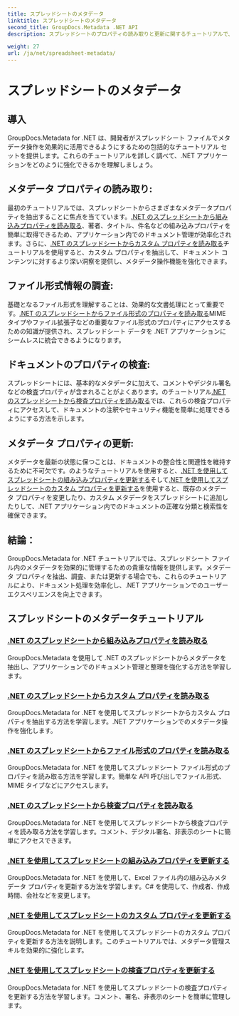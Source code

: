 ```yaml
---
title: スプレッドシートのメタデータ
linktitle: スプレッドシートのメタデータ
second_title: GroupDocs.Metadata .NET API
description: スプレッドシートのプロパティの読み取りと更新に関するチュートリアルで、GroupDocs.Metadata for .NET のパワーを解き放ちます。.NET アプリケーションでのメタデータ操作を向上させます。

weight: 27
url: /ja/net/spreadsheet-metadata/
---
```


# スプレッドシートのメタデータ

## 導入

GroupDocs.Metadata for .NET は、開発者がスプレッドシート ファイルでメタデータ操作を効果的に活用できるようにするための包括的なチュートリアル セットを提供します。これらのチュートリアルを詳しく調べて、.NET アプリケーションをどのように強化できるかを理解しましょう。

## メタデータ プロパティの読み取り:
最初のチュートリアルでは、スプレッドシートからさまざまなメタデータプロパティを抽出することに焦点を当てています。[.NET のスプレッドシートから組み込みプロパティを読み取る](./read-built-in-properties-spreadsheets/)、著者、タイトル、件名などの組み込みプロパティを簡単に取得できるため、アプリケーション内でのドキュメント管理が効率化されます。さらに、[.NET のスプレッドシートからカスタム プロパティを読み取る](./read-custom-properties-spreadsheets/)チュートリアルを使用すると、カスタム プロパティを抽出して、ドキュメント コンテンツに対するより深い洞察を提供し、メタデータ操作機能を強化できます。

## ファイル形式情報の調査:
基礎となるファイル形式を理解することは、効果的な文書処理にとって重要です。[.NET のスプレッドシートからファイル形式のプロパティを読み取る](./read-file-format-properties-spreadsheets/)MIME タイプやファイル拡張子などの重要なファイル形式のプロパティにアクセスするための知識が提供され、スプレッドシート データを .NET アプリケーションにシームレスに統合できるようになります。

## ドキュメントのプロパティの検査:
スプレッドシートには、基本的なメタデータに加えて、コメントやデジタル署名などの検査プロパティが含まれることがよくあります。のチュートリアル[.NET のスプレッドシートから検査プロパティを読み取る](./read-inspection-properties-spreadsheets/)では、これらの検査プロパティにアクセスして、ドキュメントの注釈やセキュリティ機能を簡単に処理できるようにする方法を示します。

## メタデータ プロパティの更新:
メタデータを最新の状態に保つことは、ドキュメントの整合性と関連性を維持するために不可欠です。のようなチュートリアルを使用すると、[.NET を使用してスプレッドシートの組み込みプロパティを更新する](./update-built-in-properties-spreadsheets/)そして[.NET を使用してスプレッドシートのカスタム プロパティを更新する](./update-custom-properties-spreadsheets/)を使用すると、既存のメタデータ プロパティを変更したり、カスタム メタデータをスプレッドシートに追加したりして、.NET アプリケーション内でのドキュメントの正確な分類と検索性を確保できます。

## 結論：
GroupDocs.Metadata for .NET チュートリアルでは、スプレッドシート ファイル内のメタデータを効果的に管理するための貴重な情報を提供します。メタデータ プロパティを抽出、調査、または更新する場合でも、これらのチュートリアルにより、ドキュメント処理を効率化し、.NET アプリケーションでのユーザー エクスペリエンスを向上できます。

## スプレッドシートのメタデータチュートリアル
### [.NET のスプレッドシートから組み込みプロパティを読み取る](./read-built-in-properties-spreadsheets/)
GroupDocs.Metadata を使用して .NET のスプレッドシートからメタデータを抽出し、アプリケーションでのドキュメント管理と整理を強化する方法を学習します。
### [.NET のスプレッドシートからカスタム プロパティを読み取る](./read-custom-properties-spreadsheets/)
GroupDocs.Metadata for .NET を使用してスプレッドシートからカスタム プロパティを抽出する方法を学習します。.NET アプリケーションでのメタデータ操作を強化します。
### [.NET のスプレッドシートからファイル形式のプロパティを読み取る](./read-file-format-properties-spreadsheets/)
GroupDocs.Metadata for .NET を使用してスプレッドシート ファイル形式のプロパティを読み取る方法を学習します。簡単な API 呼び出しでファイル形式、MIME タイプなどにアクセスします。
### [.NET のスプレッドシートから検査プロパティを読み取る](./read-inspection-properties-spreadsheets/)
GroupDocs.Metadata for .NET を使用してスプレッドシートから検査プロパティを読み取る方法を学習します。コメント、デジタル署名、非表示のシートに簡単にアクセスできます。
### [.NET を使用してスプレッドシートの組み込みプロパティを更新する](./update-built-in-properties-spreadsheets/)
GroupDocs.Metadata for .NET を使用して、Excel ファイル内の組み込みメタデータ プロパティを更新する方法を学習します。C# を使用して、作成者、作成時間、会社などを変更します。
### [.NET を使用してスプレッドシートのカスタム プロパティを更新する](./update-custom-properties-spreadsheets/)
GroupDocs.Metadata for .NET を使用してスプレッドシートのカスタム プロパティを更新する方法を説明します。このチュートリアルでは、メタデータ管理スキルを効果的に強化します。
### [.NET を使用してスプレッドシートの検査プロパティを更新する](./update-inspection-properties-spreadsheets/)
GroupDocs.Metadata for .NET を使用してスプレッドシートの検査プロパティを更新する方法を学習します。コメント、署名、非表示のシートを簡単に管理します。